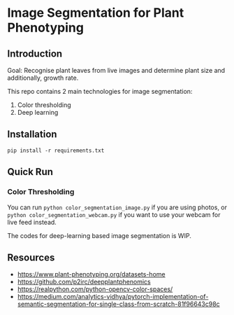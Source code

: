 # Image Segmentation for Plant Phenotyping

## Introduction

Goal: Recognise plant leaves from live images and determine plant size and additionally, growth rate. 

This repo contains 2 main technologies for image segmentation:
1. Color thresholding 
2. Deep learning

## Installation

`pip install -r requirements.txt `

## Quick Run
### Color Thresholding

You can run `python color_segmentation_image.py` if you are using photos, or `python color_segmentation_webcam.py` if you want to use your webcam for live feed instead. 

The codes for deep-learning based image segmentation is WIP.

## Resources
- https://www.plant-phenotyping.org/datasets-home
- https://github.com/p2irc/deepplantphenomics
- https://realpython.com/python-opencv-color-spaces/
- https://medium.com/analytics-vidhya/pytorch-implementation-of-semantic-segmentation-for-single-class-from-scratch-81f96643c98c
